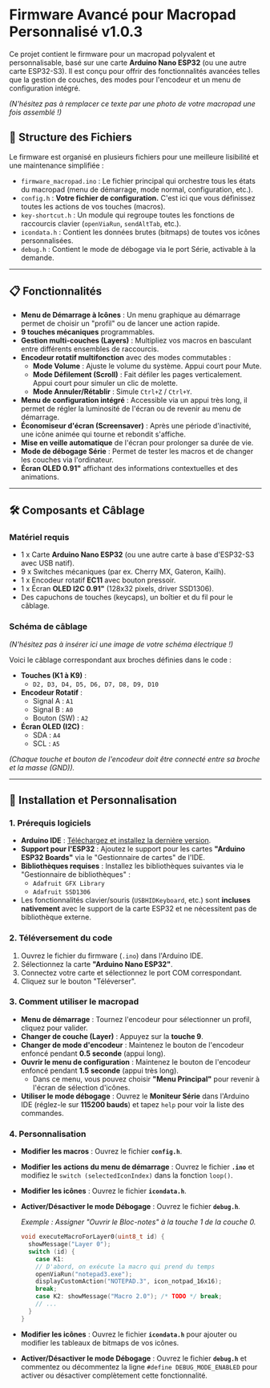 # Firmware Avancé pour Macropad Personnalisé v1.0.3

Ce projet contient le firmware pour un macropad polyvalent et personnalisable, 
basé sur une carte **Arduino Nano ESP32** (ou une autre carte ESP32-S3). Il est conçu pour offrir des fonctionnalités avancées telles que la gestion de couches, 
des modes pour l'encodeur et un menu de configuration intégré.

*(N'hésitez pas à remplacer ce texte par une photo de votre macropad une fois assemblé !)*

## 📂 Structure des Fichiers

Le firmware est organisé en plusieurs fichiers pour une meilleure lisibilité et une maintenance simplifiée :

* `firmware_macropad.ino` : Le fichier principal qui orchestre tous les états du macropad (menu de démarrage, mode normal, configuration, etc.).
* `config.h` : **Votre fichier de configuration.** C'est ici que vous définissez toutes les actions de vos touches (macros).
* `key-shortcut.h` : Un module qui regroupe toutes les fonctions de raccourcis clavier (`openViaRun`, `sendAltTab`, etc.).
* `icondata.h` : Contient les données brutes (bitmaps) de toutes vos icônes personnalisées.
* `debug.h` : Contient le mode de débogage via le port Série, activable à la demande.

---

## 📋 Fonctionnalités

* **Menu de Démarrage à Icônes** : Un menu graphique au démarrage permet de choisir un "profil" ou de lancer une action rapide.
* **9 touches mécaniques** programmables.
* **Gestion multi-couches (Layers)** : Multipliez vos macros en basculant entre différents ensembles de raccourcis.
* **Encodeur rotatif multifonction** avec des modes commutables :
    * **Mode Volume** : Ajuste le volume du système. Appui court pour Mute.
    * **Mode Défilement (Scroll)** : Fait défiler les pages verticalement. Appui court pour simuler un clic de molette.
    * **Mode Annuler/Rétablir** : Simule `Ctrl+Z` / `Ctrl+Y`.
* **Menu de configuration intégré** : Accessible via un appui très long, il permet de régler la luminosité de l'écran ou de revenir au menu de démarrage.
* **Économiseur d'écran (Screensaver)** : Après une période d'inactivité, une icône animée qui tourne et rebondit s'affiche.
* **Mise en veille automatique** de l'écran pour prolonger sa durée de vie.
* **Mode de débogage Série** : Permet de tester les macros et de changer les couches via l'ordinateur.
* **Écran OLED 0.91"** affichant des informations contextuelles et des animations.

---

## 🛠️ Composants et Câblage

### Matériel requis
* 1 x Carte **Arduino Nano ESP32** (ou une autre carte à base d'ESP32-S3 avec USB natif).
* 9 x Switches mécaniques (par ex. Cherry MX, Gateron, Kailh).
* 1 x Encodeur rotatif **EC11** avec bouton pressoir.
* 1 x Écran **OLED I2C 0.91"** (128x32 pixels, driver SSD1306).
* Des capuchons de touches (keycaps), un boîtier et du fil pour le câblage.

### Schéma de câblage

*(N'hésitez pas à insérer ici une image de votre schéma électrique !)*

Voici le câblage correspondant aux broches définies dans le code :

* **Touches (K1 à K9)** :
    * `D2, D3, D4, D5, D6, D7, D8, D9, D10`
* **Encodeur Rotatif** :
    * Signal A : `A1`
    * Signal B : `A0`
    * Bouton (SW) : `A2`
* **Écran OLED (I2C)** :
    * SDA : `A4`
    * SCL : `A5`

*(Chaque touche et bouton de l'encodeur doit être connecté entre sa broche et la masse (GND)).*

---

## 🚀 Installation et Personnalisation

### 1. Prérequis logiciels

* **Arduino IDE** : [Téléchargez et installez la dernière version](https://www.arduino.cc/en/software).
* **Support pour l'ESP32** : Ajoutez le support pour les cartes **"Arduino ESP32 Boards"** via le "Gestionnaire de cartes" de l'IDE.
* **Bibliothèques requises** : Installez les bibliothèques suivantes via le "Gestionnaire de bibliothèques" :
    * `Adafruit GFX Library`
    * `Adafruit SSD1306`
* Les fonctionnalités clavier/souris (`USBHIDKeyboard`, etc.) sont **incluses nativement** avec le support de la carte ESP32 et ne nécessitent pas de bibliothèque externe.

### 2. Téléversement du code

1.  Ouvrez le fichier du firmware (`.ino`) dans l'Arduino IDE.
2.  Sélectionnez la carte **"Arduino Nano ESP32"**.
3.  Connectez votre carte et sélectionnez le port COM correspondant.
4.  Cliquez sur le bouton "Téléverser".

### 3. Comment utiliser le macropad

* **Menu de démarrage** : Tournez l'encodeur pour sélectionner un profil, cliquez pour valider.
* **Changer de couche (Layer)** : Appuyez sur la **touche 9**.
* **Changer de mode d'encodeur** : Maintenez le bouton de l'encodeur enfoncé pendant **0.5 seconde** (appui long).
* **Ouvrir le menu de configuration** : Maintenez le bouton de l'encodeur enfoncé pendant **1.5 seconde** (appui très long).
    * Dans ce menu, vous pouvez choisir **"Menu Principal"** pour revenir à l'écran de sélection d'icônes.
* **Utiliser le mode débogage** : Ouvrez le **Moniteur Série** dans l'Arduino IDE (réglez-le sur **115200 bauds**) et tapez `help` pour voir la liste des commandes.

### 4. Personnalisation

* **Modifier les macros** : Ouvrez le fichier **`config.h`**.
* **Modifier les actions du menu de démarrage** : Ouvrez le fichier **`.ino`** et modifiez le `switch (selectedIconIndex)` dans la fonction `loop()`.
* **Modifier les icônes** : Ouvrez le fichier **`icondata.h`**.
* **Activer/Désactiver le mode Débogage** : Ouvrez le fichier **`debug.h`**.

    *Exemple : Assigner "Ouvrir le Bloc-notes" à la touche 1 de la couche 0.*

    ```cpp
    void executeMacroForLayer0(uint8_t id) {
      showMessage("Layer 0");
      switch (id) {
        case K1:
        // D'abord, on exécute la macro qui prend du temps
        openViaRun("notepad3.exe");
        displayCustomAction("NOTEPAD.3", icon_notpad_16x16);
        break;
        case K2: showMessage("Macro 2.0"); /* TODO */ break;
        // ...
      }
    }
    ```

* **Modifier les icônes** : Ouvrez le fichier **`icondata.h`** pour ajouter ou modifier les tableaux de bitmaps de vos icônes.


* **Activer/Désactiver le mode Débogage** : Ouvrez le fichier **`debug.h`** et commentez ou décommentez la ligne `#define DEBUG_MODE_ENABLED` pour activer ou désactiver complètement cette fonctionnalité.
